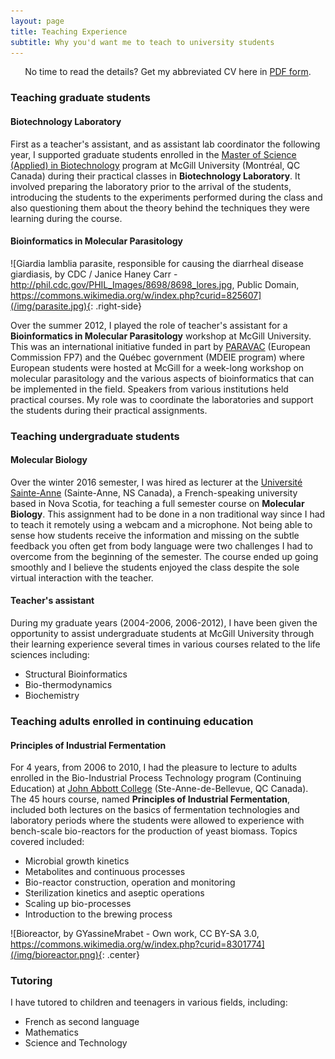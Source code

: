 ```yaml
---
layout: page
title: Teaching Experience
subtitle: Why you'd want me to teach to university students
---
```


<p style="text-align: center;">No time to read the details? Get my abbreviated CV here in <a href="/pdf/NormandCyrCV.pdf">PDF form</a>.</p>

### Teaching graduate students


#### Biotechnology Laboratory

First as a teacher's assistant, and as assistant lab coordinator the following year, I supported graduate students enrolled in the [Master of Science (Applied) in Biotechnology](http://www.mcgill.ca/biotechgradprog/) program at McGill University (Montréal, QC Canada) during their practical classes in **Biotechnology Laboratory**. It involved preparing the laboratory prior to the arrival of the students, introducing the students to the experiments performed during the class and also questioning them about the theory behind the techniques they were learning during the course.

#### Bioinformatics in Molecular Parasitology

![Giardia lamblia parasite, responsible for causing the diarrheal disease giardiasis, by CDC / Janice Haney Carr - http://phil.cdc.gov/PHIL_Images/8698/8698_lores.jpg, Public Domain, https://commons.wikimedia.org/w/index.php?curid=825607](/img/parasite.jpg){: .right-side}

Over the summer 2012, I played the role of teacher's assistant for a **Bioinformatics in Molecular Parasitology** workshop at McGill University. This was an international initiative funded in part by [PARAVAC](http://www.paravac.eu/) (European Commission FP7) and the Québec government (MDEIE program) where European students were hosted at McGill for a week-long workshop on molecular parasitology and the various aspects of bioinformatics that can be implemented in the field. Speakers from various institutions held practical courses. My role was to coordinate the laboratories and support the students during their practical assignments.


### Teaching undergraduate students


#### Molecular Biology

Over the winter 2016 semester, I was hired as lecturer at the [Université Sainte-Anne](https://www.usainteanne.ca/departement-des-sciences) (Sainte-Anne, NS Canada), a French-speaking university based in Nova Scotia, for teaching a full semester course on **Molecular Biology**. This assignment had to be done in a non traditional way since I had to teach it remotely using a webcam and a microphone. Not being able to sense how students receive the information and missing on the subtle feedback you often get from body language were two challenges I had to overcome from the beginning of the semester. The course ended up going smoothly and I believe the students enjoyed the class despite the sole virtual interaction with the teacher.

#### Teacher's assistant

During my graduate years (2004-2006, 2006-2012), I have been given the opportunity to assist undergraduate students at McGill University through their learning experience several times in various courses related to the life sciences including:

- Structural Bioinformatics
- Bio-thermodynamics
- Biochemistry


### Teaching adults enrolled in continuing education


#### Principles of Industrial Fermentation

For 4 years, from 2006 to 2010, I had the pleasure to lecture to adults enrolled in the Bio-Industrial Process Technology program (Continuing Education) at [John Abbott College](http://www.johnabbott.qc.ca/continuing-education) (Ste-Anne-de-Bellevue, QC Canada). The 45 hours course, named **Principles of Industrial Fermentation**, included both lectures on the basics of fermentation technologies and laboratory periods where the students were allowed to experience with bench-scale bio-reactors for the production of yeast biomass. Topics covered included:

- Microbial growth kinetics
- Metabolites and continuous processes
- Bio-reactor construction, operation and monitoring
- Sterilization kinetics and aseptic operations
- Scaling up bio-processes
- Introduction to the brewing process

![Bioreactor, by GYassineMrabet - Own work, CC BY-SA 3.0, https://commons.wikimedia.org/w/index.php?curid=8301774](/img/bioreactor.png){: .center}

### Tutoring


I have tutored to children and teenagers in various fields, including:

- French as second language
- Mathematics
- Science and Technology
